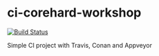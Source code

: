 # ci-corehard-workshop

[![Build Status](https://travis-ci.org/mathbunnyru/ci-corehard-workshop.svg?branch=master)](https://travis-ci.org/mathbunnyru/ci-corehard-workshop)

Simple CI project with Travis, Conan and Appveyor
